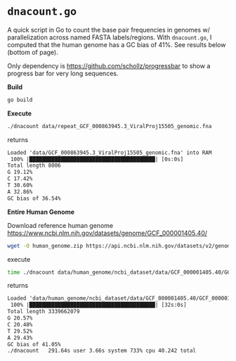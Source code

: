 # `dnacount.go`

A quick script in Go to count the base pair frequencies in genomes w/ parallelization across named FASTA labels/regions. With `dnacount.go`, I computed that the human genome has a GC bias of 41%. See results below (bottom of page).

Only dependency is https://github.com/schollz/progressbar to show a progress bar for very long sequences. 

**Build**

```bash
go build
```

**Execute**

```bash
./dnacount data/repeat_GCF_000863945.3_ViralProj15505_genomic.fna
```

returns

```txt
Loaded 'data/GCF_000863945.3_ViralProj15505_genomic.fna' into RAM
 100% |████████████████████████████████████████| [0s:0s]            
Total length 8006
G 19.12%
C 17.42%
T 30.60%
A 32.86%
GC bias of 36.54%
```

**Entire Human Genome**

Download reference human genome https://www.ncbi.nlm.nih.gov/datasets/genome/GCF_000001405.40/  

```bash
wget -O human_genome.zip https://api.ncbi.nlm.nih.gov/datasets/v2/genome/accession/GCF_000001405.40/download?include_annotation_type=GENOME_FASTA && unzip human_genome.zip -d data/human_genome && rm -fr human_genome.zip
```

execute 

```bash
time ./dnacount data/human_genome/ncbi_dataset/data/GCF_000001405.40/GCF_000001405.40_GRCh38.p14_genomic.fna
```

returns 

```txt
Loaded 'data/human_genome/ncbi_dataset/data/GCF_000001405.40/GCF_000001405.40_GRCh38.p14_genomic.fna' into RAM
 100% |████████████████████████████████████████| [32s:0s]            
Total length 3339662079
G 20.57%
C 20.48%
T 29.52%
A 29.43%
GC bias of 41.05%
./dnacount   291.64s user 3.66s system 733% cpu 40.242 total
```
